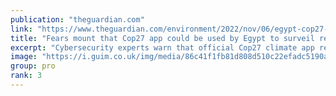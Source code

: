 ```yaml
---
publication: "theguardian.com"
link: "https://www.theguardian.com/environment/2022/nov/06/egypt-cop27-climate-surveillance-cybersecurity"
title: "Fears mount that Cop27 app could be used by Egypt to surveil regime’s critics"
excerpt: "Cybersecurity experts warn that official Cop27 climate app requires access to a user’s location, photos and even emails"
image: "https://i.guim.co.uk/img/media/86c41f1fb81d808d510c22efadc5190a2c983c91/0_168_3500_2101/master/3500.jpg?width=1200&height=630&quality=85&auto=format&fit=crop&overlay-align=bottom%2Cleft&overlay-width=100p&overlay-base64=L2ltZy9zdGF0aWMvb3ZlcmxheXMvdGctZGVmYXVsdC5wbmc&enable=upscale&s=5370386474664c08e88832ebb481e4b9"
group: pro
rank: 3
---
```

